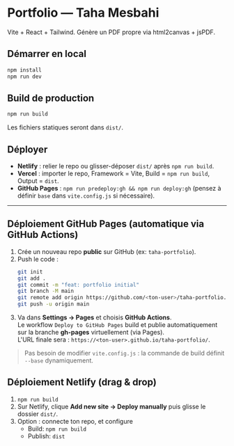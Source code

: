 # Portfolio — Taha Mesbahi

Vite + React + Tailwind. Génère un PDF propre via html2canvas + jsPDF.

## Démarrer en local
```bash
npm install
npm run dev
```

## Build de production
```bash
npm run build
```

Les fichiers statiques seront dans `dist/`.

## Déployer
- **Netlify** : relier le repo ou glisser-déposer `dist/` après `npm run build`.
- **Vercel** : importer le repo, Framework = Vite, Build = `npm run build`, Output = `dist`.
- **GitHub Pages** : `npm run predeploy:gh && npm run deploy:gh` (pensez à définir `base` dans `vite.config.js` si nécessaire).

---

## Déploiement GitHub Pages (automatique via GitHub Actions)
1. Crée un nouveau repo **public** sur GitHub (ex: `taha-portfolio`).
2. Push le code :
   ```bash
   git init
   git add .
   git commit -m "feat: portfolio initial"
   git branch -M main
   git remote add origin https://github.com/<ton-user>/taha-portfolio.git
   git push -u origin main
   ```
3. Va dans **Settings → Pages** et choisis **GitHub Actions**.  
   Le workflow `Deploy to GitHub Pages` build et publie automatiquement sur la branche **gh-pages** virtuellement (via Pages).  
   L'URL finale sera : `https://<ton-user>.github.io/taha-portfolio/`.

> Pas besoin de modifier `vite.config.js` : la commande de build définit `--base` dynamiquement.

## Déploiement Netlify (drag & drop)
1. `npm run build`
2. Sur Netlify, clique **Add new site → Deploy manually** puis glisse le dossier `dist/`.
3. Option : connecte ton repo, et configure
   - Build: `npm run build`
   - Publish: `dist`
